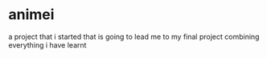 # animei
a project that i started that is going to lead me to my final project combining everything i have learnt
